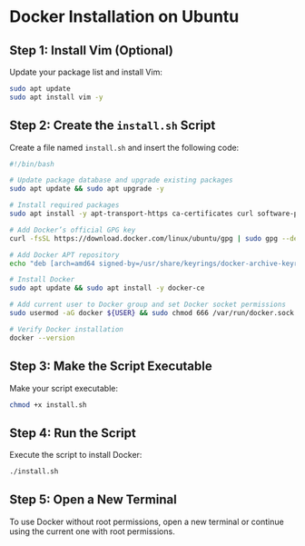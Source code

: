 # Docker Installation on Ubuntu

## Step 1: Install Vim (Optional)

Update your package list and install Vim:

```bash
sudo apt update
sudo apt install vim -y
```

## Step 2: Create the `install.sh` Script

Create a file named `install.sh` and insert the following code:

```bash
#!/bin/bash

# Update package database and upgrade existing packages
sudo apt update && sudo apt upgrade -y

# Install required packages
sudo apt install -y apt-transport-https ca-certificates curl software-properties-common

# Add Docker’s official GPG key
curl -fsSL https://download.docker.com/linux/ubuntu/gpg | sudo gpg --dearmor -o /usr/share/keyrings/docker-archive-keyring.gpg

# Add Docker APT repository
echo "deb [arch=amd64 signed-by=/usr/share/keyrings/docker-archive-keyring.gpg] https://download.docker.com/linux/ubuntu $(lsb_release -cs) stable" | sudo tee /etc/apt/sources.list.d/docker.list > /dev/null

# Install Docker
sudo apt update && sudo apt install -y docker-ce

# Add current user to Docker group and set Docker socket permissions
sudo usermod -aG docker ${USER} && sudo chmod 666 /var/run/docker.sock

# Verify Docker installation
docker --version
```

## Step 3: Make the Script Executable

Make your script executable:

```bash
chmod +x install.sh
```

## Step 4: Run the Script

Execute the script to install Docker:

```bash
./install.sh
```

## Step 5: Open a New Terminal

To use Docker without root permissions, open a new terminal or continue using the current one with root permissions.
